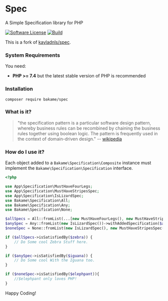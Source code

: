 # Spec

A Simple Specification library for PHP

[![Software License](https://img.shields.io/badge/license-MIT-brightgreen.svg?style=flat-square)](LICENSE.md)
[![Build](https://github.com/bakame-php/spec/workflows/build/badge.svg)](https://github.com/bakame-php/spec/actions?query=workflow%3A%22build%22)

This is a fork of [kayladnls/spec](https://github.com/greydnls/spec).

### System Requirements

You need:

- **PHP >= 7.4** but the latest stable version of PHP is recommended

### Installation

```
composer require bakame/spec
```

### What is it?

> "the specification pattern is a particular software design pattern, 
whereby business rules can be recombined by chaining the business 
rules together using boolean logic. The pattern is frequently used in 
the context of domain-driven design." -- [wikipedia](https://en.wikipedia.org/wiki/Specification_pattern)

### How do I use it?

Each object added to a `Bakame\Specification\Composite` instance must implement
the `Bakame\Specification\Specification` interface.

~~~php
<?php

use App\Specification\MustHaveFourLegs;
use App\Specification\MustHaveStripesSpec;
use App\Specification\IsLizardSpec;
use Bakame\Specification\All;
use Bakame\Specification\Any;
use Bakame\Specification\None;

$allSpecs = All::fromList(...[new MustHaveFourLegs(), new MustHaveStripesSpec()]);
$anySpec = Any::fromList(new IsLizardSpec())->withAddedSpecification($allSpecs);
$noneSpec = None::fromList(new IsLizardSpec(), new MustHaveStripesSpec());

if ($allSpecs->isSatisfiedBy($zebra)) {
    // Do Some cool Zebra Stuff here. 
} 

if ($anySpec->isSatisfiedBy($iguana)) {
    // Do Some cool With the Iguana too.
}

if ($noneSpec->isSatisfiedBy($elephpant)){ 
    //$elephpant only loves PHP!
}
~~~

Happy Coding!
